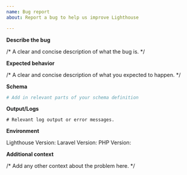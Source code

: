```yaml
---
name: Bug report
about: Report a bug to help us improve Lighthouse

---
```


**Describe the bug**

/* A clear and concise description of what the bug is. */

**Expected behavior**

/* A clear and concise description of what you expected to happen. */

**Schema**

```graphql
# Add in relevant parts of your schema definition
```

**Output/Logs**

```
# Relevant log output or error messages.
```

**Environment**

Lighthouse Version:
Laravel Version:
PHP Version:

**Additional context**

/* Add any other context about the problem here. */
